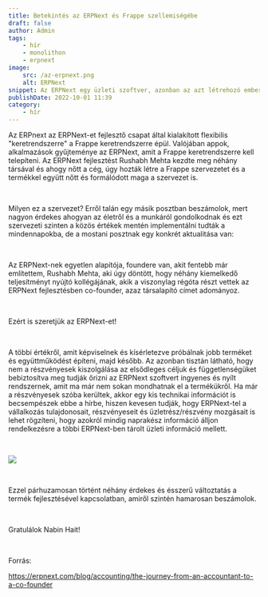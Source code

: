 ```yaml
---
title: Betekintés az ERPNext és Frappe szellemiségébe
draft: false
author: Admin
tags:
    - hír
    - monolithon
    - erpnext
image:
    src: /az-erpnext.png
    alt: ERPNext
snippet: Az ERPNext egy üzleti szoftver, azonban az azt létrehozó emberek egy új szervezeti kultúrát megvalósítva dolgoznak nap, mint nap, hogy egyre jobb legyen az ERPNext.
publishDate: 2022-10-01 11:39
category:
    - hír
---
```


<p>Az ERPnext az ERPNext-et fejlesztő csapat által kialakított flexibilis "keretrendszerre" a Frappe keretrendszerre épül. Valójában appok, alkalmazások gyűjteménye az ERPNext, amit a Frappe keretrendszerre kell telepíteni. Az ERPNext fejlesztést Rushabh Mehta kezdte meg néhány társával és ahogy nőtt a cég, úgy hozták létre a Frappe szervezetet és a termékkel együtt nőtt és formálódott maga a szervezet is.</p><p><br></p><p>Milyen ez a szervezet? Erről talán egy másik posztban beszámolok, mert nagyon érdekes ahogyan az életről és a munkáról gondolkodnak és ezt szervezeti szinten a közös értékek mentén implementálni tudták a mindennapokba, de a mostani posztnak egy konkrét aktualitása van:</p><p><br></p><p>Az ERPNext-nek egyetlen alapítója, foundere van, akit fentebb már említettem, Rushabh Mehta, aki úgy döntött, hogy néhány kiemelkedő teljesítményt nyújtó kollégájának, akik a viszonylag régóta&nbsp;részt vettek az ERPNext fejlesztésben co-founder, azaz társalapító címet adományoz.</p><p><br></p><p>Ezért is szeretjük az ERPNext-et!</p><p><br></p><p>A többi értékről, amit képviselnek és kísérletezve próbálnak jobb terméket és együttműködést építeni, majd később. Az azonban tisztán látható, hogy nem a részvényesek kiszolgálása az elsődleges céljuk és függetlenségüket bebiztosítva meg tudják őrizni az ERPNext szoftvert ingyenes és nyílt rendszernek, amit ma már nem sokan mondhatnak el a termékükről. Ha már a részvényesek szóba kerültek, akkor egy kis technikai információt is becsempészek ebbe a hírbe, hiszen kevesen tudják, hogy ERPNext-tel a vállalkozás tulajdonosait, részvényeseit és üzletrész/részvény mozgásait is lehet rögzíteni, hogy azokról mindig naprakész információ álljon rendelkezésre a többi ERPNext-ben tárolt üzleti információ mellett.</p><p><br></p><p><img src="https://docs.erpnext.com/files/shareholder.png"></p><p><br></p><p>Ezzel párhuzamosan történt néhány érdekes és ésszerű változtatás a termék fejlesztésével kapcsolatban, amiről szintén hamarosan beszámolok.</p><p><br></p><p>Gratulálok Nabin Hait!</p><p><br></p><p>Forrás:</p><p><a href="https://erpnext.com/blog/accounting/the-journey-from-an-accountant-to-a-co-founder" rel="noopener noreferrer">https://erpnext.com/blog/accounting/the-journey-from-an-accountant-to-a-co-founder</a></p>


